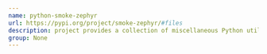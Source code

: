 ```yaml
---
name: python-smoke-zephyr
url: https://pypi.org/project/smoke-zephyr/#files
description: project provides a collection of miscellaneous Python utilities. URL : https://pypi.org/project/smoke-zephyr/#files Groups : None
group: None
---
```

